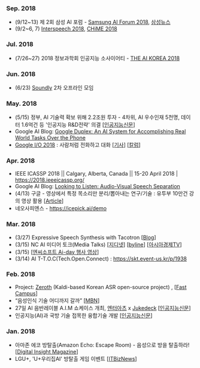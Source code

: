 ### Sep. 2018
* (9/12~13) 제 2회 삼성 AI 포럼 - [Samsung AI Forum 2018](https://research.samsung.com/saif), [삼성뉴스](https://news.samsung.com/kr/삼성전자-삼성-ai-포럼-2018-개최)
* (9/2~6, 7) [Interspeech 2018](http://interspeech2018.org/), [CHiME 2018](http://spandh.dcs.shef.ac.uk/chime_workshop/)

### Jul. 2018
* (7/26~27) 2018 정보과학회 인공지능 소사이어티 - [THE AI KOREA 2018](http://aisociety.kr/ai2018/)

### Jun. 2018
* (6/23) [Soundly](https://www.facebook.com/groups/soundly/) 2차 오프라인 모임 


### May. 2018
* (5/15) 정부, AI 기술력 확보 위해 2.2조원 투자 - 4차위, AI 우수인재 5천명, 데이터 1.6억건 등 '인공지능 R&D전략' 의결 [[인공지능신문](http://www.aitimes.kr/news/articleView.html?idxno=11823)]
* Google AI Blog: [Google Duplex: An AI System for Accomplishing Real World Tasks Over the Phone](https://ai.googleblog.com/2018/05/duplex-ai-system-for-natural-conversation.html)
* [Google I/O 2018](https://events.google.com/io/) : 사람처럼 전화하고 대화 [[기사](http://thegear.co.kr/16063)] [[칼럼](http://www.ciokorea.com/column/38176)]

### Apr. 2018
* IEEE ICASSP 2018 || Calgary, Alberta, Canada || 15-20 April 2018 | https://2018.ieeeicassp.org/
* Google AI Blog: [Looking to Listen: Audio-Visual Speech Separation](https://ai.googleblog.com/2018/05/duplex-ai-system-for-natural-conversation.html)
* (4/13) 구글 - 영상에서 특정 목소리만 분리/뽑아내는 연구/기술 : 유투부 10만건 강의 영상 활용 [[Article](http://smartaedi.tistory.com/251)]
* 네오사피엔스 - https://icepick.ai/demo   

### Mar. 2018
* (3/27) Expressive Speech Synthesis with Tacotron [[Blog](https://research.googleblog.com/2018/03/expressive-speech-synthesis-with.html)]
* (3/15) NC AI 미디어 토크(Media Talks) [[지디넷](http://www.zdnet.co.kr/news/news_view.asp?artice_id=20180315184207)] [[byline](https://byline.network/2018/03/15-7/)] [[아시아경제TV](https://www.youtube.com/watch?v=qADKaWq7GQw)] 
* (3/15) [[엔씨소프트 Ai-day 행사 영상](https://www.facebook.com/ncsoft/videos/ncsoft-ai-day-2018/1783089571711770/)]
* (3/14) AI T-T.O.C(Tech.Open.Connect) : https://skt.event-us.kr/p/1938 

### Feb. 2018
* Project: [Zeroth](https://github.com/goodatlas/zeroth) (Kaldi-based Korean ASR open-source project) , [[Fast Campus](http://www.fastcampus.co.kr/data_camp_dsr)]
* “음성인식 기술 어디까지 갈까” [[MBN](http://news.mk.co.kr/newsRead.php?year=2017&no=131699)]
* 27일 AI 음반레이블 A.I.M 쇼케이스 개최, [엔터아츠](https://www.enterarts.net) x [Jukedeck](https://www.jukedeck.com) [[인공지능신문](http://www.aitimes.kr/news/articleView.html?idxno=11383)]
* 인공지능(AI)과 국방 기술 접목한 융합기술 개발 [[인공지능신문](http://www.aitimes.kr/news/articleView.html?idxno=11375)]

### Jan. 2018
* 아마존 에코 방탈출(Amazon Echo: Escape Room) - 음성으로 방을 탈출하라! [[Digital Insight Magazine](http://magazine.ditoday.com/marketing/%EC%9D%8C%EC%84%B1%EC%9C%BC%EB%A1%9C-%EB%B0%A9%EC%9D%84-%ED%83%88%EC%B6%9C%ED%95%98%EB%9D%BC/)]
* LGU+, 'U+우리집AI' 방탈출 게임 이벤트 [[ITBizNews](http://www.itbiznews.com/news/articleView.html?idxno=7882)]
